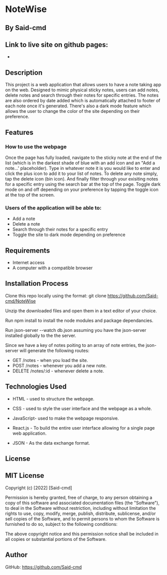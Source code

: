 # NoteWise
## By Said-cmd
## Link to live site on github pages:
* 
## Description

This project is a web application that allows users to have a note taking app on the web. Designed to mimic physical sticky notes, users can add notes, delete notes and search through their notes for specific entries. The notes are also ordered by date added which is automatically attached to footer of each note once it's generated. There's also a dark mode feature which allows the user to change the color of the site depending on their preference.

## Features

### How to use the webpage 

Once the page has fully loaded, navigate to the sticky note at the end of the list (which is in the darkest shade of blue with an add icon and an "Add a note...' placeholder). Type in whatever note it is you would like to enter and click the plus icon to add it to your list of notes. To delete any note simply, tap the delete icon (bin icon). And finally filter through your exisiting notes for a specific entry using the search bar at the top of the page. Toggle dark mode on and off depending on your preference by tapping the toggle icon at the top of the screen.

### Users of the application will be able to:

* Add a note
* Delete a note
* Search through their notes for a specific entry
* Toggle the site to dark mode depending on preference

## Requirements

* Internet access
* A computer with a compatible browser 

## Installation Process

Clone this repo locally using the format: git clone https://github.com/Said-cmd/NoteWise

Unzip the downloaded files and open them in a text editor of your choice.

Run npm install to install the node modules and package dependancies.

Run json-server --watch db.json assuming you have the json-server installed globally to the the server. 

Since we have a key of notes poiting to an array of note entries, the json-server will generate the following routes:

* GET /notes - when you load the site.
* POST /notes - whenever you add a new note.
* DELETE /notes/:id - whenever delete a note.

## Technologies Used

* HTML - used to structure the webpage.

* CSS - used to style the user interface and the webpage as a whole.

* JavaScript- used to make the webpage responsive.

* React.js - To build the entire user interface allowing for a single page web application.

* JSON - As the data exchange format.

## License

## MIT License

Copyright (c) [2022] [Said-cmd]

Permission is hereby granted, free of charge, to any person obtaining a copy of this software and associated documentation files (the "Software"), to deal in the Software without restriction, including without limitation the rights to use, copy, modify, merge, publish, distribute, sublicense, and/or sell copies of the Software, and to permit persons to whom the Software is furnished to do so, subject to the following conditions:

The above copyright notice and this permission notice shall be included in all copies or substantial portions of the Software.

## Author

GitHub: https://github.com/Said-cmd
